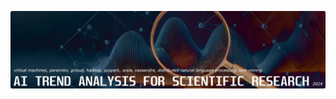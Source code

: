 ![Project Cover Photo](./images/Cover%20Photo%20for%20Project%20AI%20Trend%20Analysis%20for%20Scientific%20Research.png)